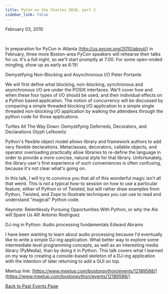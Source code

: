 ```yaml
---
title: PyCon on the Charles 2010, part 2
sidebar_link: false
---
```


February 03, 2010


   

In preparation for PyCon in Atlanta (http://us.pycon.org/2010/about/) in February, three more Boston-area PyCon speakers will rehearse their talks for us. It's a full night, so we'll start promptly at 7:00. For some open-ended mingling, show up as early as 6:15!

Demystifying Non-Blocking and Asynchronous I/O
Peter Portante

We will first define what blocking, non-blocking, synchronous and asynchronous I/O are under the POSIX interfaces. We'll cover how and when these four types of I/O should be used, and their individual effects on a Python based application. The notion of concurrency will be discussed by comparing a simple threaded blocking I/O application to a simple single threaded non-blocking I/O application by walking the attendees through the python code for those applications.

Turtles All The Way Down: Demystifying Deferreds, Decorators, and Declarations
Glyph Lefkowitz

Python's flexible object model allows library and framework authors to add very flexible declarations. Metaclasses, decorators, callable objects, and operator overloading practically allow libraries to re-define the language in order to provide a more concise, natural style for that library. Unfortunately, the library user's first experience of such conveniences is often confusing, because it's not clear what's going on.

In this talk, I will try to convince you that all of this wonderful magic isn't all that weird. This is not a typical how-to session on how to use a particular feature, either of Python or of Twisted, but will rather draw examples from Python, Twisted, and Zope to illustrate techniques you can use to read and understand "magical" Python code.

Keynote: Relentlessly Pursuing Opportunities With Python, or why the AIs will Spare Us All!
Antonio Rodriguez

DJ-ing in Python: Audio processing fundamentals
Edward Abrams

I have been wanting to learn about audio processing because I'd eventually like to write a simple DJ-ing application. What better way to explore some intermediate level programming concepts, as well as an interesting media library (PyMedia), than by doing it in Python. This talk covers what I learned on my way to creating a console-based skeleton of a DJ-ing application with the intention of later returning to add a GUI on top.


Meetup link: [https://www.meetup.com/bostonpython/events/12189588/](https://www.meetup.com/bostonpython/events/12189588/)

[Back to Past Events Page](index.md)